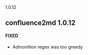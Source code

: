 1.0.12

confluence2md 1.0.12
-------------------------

#### FIXED

- Admonition regex was too greedy

